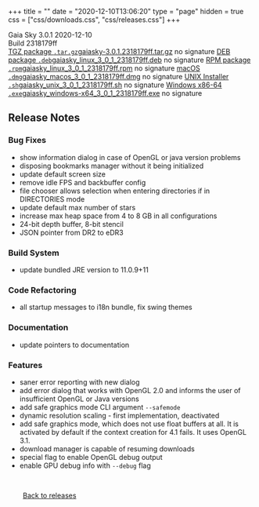 +++
title = ""
date = "2020-12-10T13:06:20"
type = "page"
hidden = true
css = ["css/downloads.css", "css/releases.css"]
+++

<div class="download-container">
<div id="download-title">
<i class="fa-solid fa-tag"></i>
Gaia Sky <span class="downloads-version">3.0.1</span> 
<time class="downloads-releasedate" datetime="2020-12-10T13:06:20" title="Published: 2020-12-10T13:06:20"><i class="fa-solid fa-calendar"></i> 2020-12-10</time>
<div class="downloads-build">Build 2318179ff</div></div>
<div class="download-section">
<a href="https://gaia.ari.uni-heidelberg.de/gaiasky/releases/3.0.1.2318179ff/gaiasky-3.0.1.2318179ff.tar.gz" class="download-button"><i class="fa-solid fa-file-zipper"></i> TGZ package <code>.tar.gz</code><span class="download-sub">gaiasky-3.0.1.2318179ff.tar.gz</span></a>
<span class="signature">no signature</span>
<a href="https://gaia.ari.uni-heidelberg.de/gaiasky/releases/3.0.1.2318179ff/gaiasky_linux_3_0_1_2318179ff.deb" class="download-button"><i class="fa-brands fa-debian"></i> DEB package <code>.deb</code><span class="download-sub">gaiasky_linux_3_0_1_2318179ff.deb</span></a>
<span class="signature">no signature</span>
<a href="https://gaia.ari.uni-heidelberg.de/gaiasky/releases/3.0.1.2318179ff/gaiasky_linux_3_0_1_2318179ff.rpm" class="download-button"><i class="fa-brands fa-fedora"></i> RPM package <code>.rpm</code><span class="download-sub">gaiasky_linux_3_0_1_2318179ff.rpm</span></a>
<span class="signature">no signature</span>
<a href="https://gaia.ari.uni-heidelberg.de/gaiasky/releases/3.0.1.2318179ff/gaiasky_macos_3_0_1_2318179ff.dmg" class="download-button"><i class="fa-brands fa-apple"></i> macOS <code>.dmg</code><span class="download-sub">gaiasky_macos_3_0_1_2318179ff.dmg</span></a>
<span class="signature">no signature</span>
<a href="https://gaia.ari.uni-heidelberg.de/gaiasky/releases/3.0.1.2318179ff/gaiasky_unix_3_0_1_2318179ff.sh" class="download-button"><i class="fa fa-terminal"></i> UNIX Installer <code>.sh</code><span class="download-sub">gaiasky_unix_3_0_1_2318179ff.sh</span></a>
<span class="signature">no signature</span>
<a href="https://gaia.ari.uni-heidelberg.de/gaiasky/releases/3.0.1.2318179ff/gaiasky_windows-x64_3_0_1_2318179ff.exe" class="download-button"><i class="fa-brands fa-windows"></i> Windows x86-64 <code>.exe</code><span class="download-sub">gaiasky_windows-x64_3_0_1_2318179ff.exe</span></a>
<span class="signature">no signature</span>
</div>
</div>

<section class="release-notes">

# Release Notes

### Bug Fixes
- show information dialog in case of OpenGL or java version problems 
- disposing bookmarks manager without it being initialized 
- update default screen size 
- remove idle FPS and backbuffer config 
- file chooser allows selection when entering directories if in DIRECTORIES mode 
- update default max number of stars 
- increase max heap space from 4 to 8 GB in all configurations 
- 24-bit depth buffer, 8-bit stencil 
- JSON pointer from DR2 to eDR3 

### Build System
- update bundled JRE version to 11.0.9+11 

### Code Refactoring
- all startup messages to i18n bundle, fix swing themes 

### Documentation
- update pointers to documentation 

### Features
- saner error reporting with new dialog 
- add error dialog that works with OpenGL 2.0 and informs the user of insufficient OpenGL or Java versions 
- add safe graphics mode CLI argument ``--safemode``
- dynamic resolution scaling - first implementation, deactivated 
- add safe graphics mode, which does not use float buffers at all. It is activated by default if the context creation for 4.1 fails. It uses OpenGL 3.1. 
- download manager is capable of resuming downloads 
- special flag to enable OpenGL debug output 
- enable GPU debug info with ``--debug`` flag 
</section>


<p class="center-text" style="padding: 30px;">
<i class="fa-solid fa-circle-arrow-left"></i> <a href="/downloads/releases">Back to releases</a>
</p>
